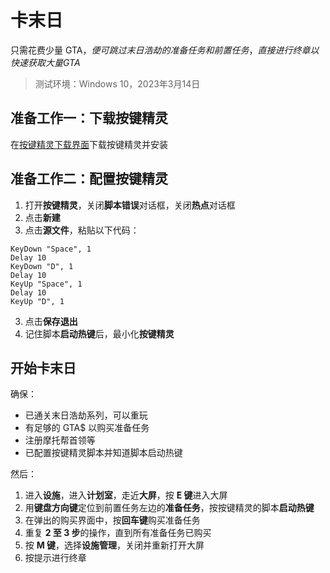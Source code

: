 # 卡末日
只需花费少量 GTA$，便可跳过末日浩劫的准备任务和前置任务，直接进行终章以快速获取大量 GTA$
> 测试环境：Windows 10，2023年3月14日

## 准备工作一：下载按键精灵
在[按键精灵下载界面](http://download.myanjian.com/)下载按键精灵并安装

## 准备工作二：配置按键精灵
1. 打开**按键精灵**，关闭**脚本错误**对话框，关闭**热点**对话框
2. 点击**新建**
3. 点击**源文件**，粘贴以下代码：
```
KeyDown "Space", 1
Delay 10
KeyDown "D", 1
Delay 10
KeyUp "Space", 1
Delay 10
KeyUp "D", 1
```
3. 点击**保存退出**
4. 记住脚本**启动热键**后，最小化**按键精灵**

## 开始卡末日

确保：
* 已通关末日浩劫系列，可以重玩
* 有足够的 GTA$ 以购买准备任务
* 注册摩托帮首领等
* 已配置按键精灵脚本并知道脚本启动热键

然后：
1. 进入**设施**，进入**计划室**，走近**大屏**，按 **E 键**进入大屏
2. 用**键盘方向键**定位到前置任务左边的**准备任务**，按按键精灵的脚本**启动热键**
3. 在弹出的购买界面中，按**回车键**购买准备任务
4. 重复 **2 至 3 步**的操作，直到所有准备任务已购买
5. 按 **M 键**，选择**设施管理**，关闭并重新打开大屏
6. 按提示进行终章
